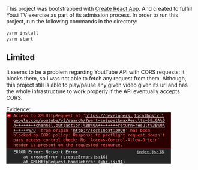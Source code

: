 This project was bootstrapped with [Create React App](https://github.com/facebook/create-react-app). And created to fulfill  You.i TV exercise as part of its admission process. In order to run this project, run the following commands in the directory:
```
yarn install
yarn start
```


## Limited

It seems to be a problem regarding YoutTube API with CORS requests: it blocks them, so I was not able to fetch any request from them. Although, this project still is able to play/pause any given video given its url and has the whole infrastructure to work properly if the API eventually accepts CORS.

Evidence: 
![Evidence](evidence.png)
